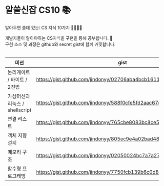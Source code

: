 # 알쓸신잡 CS10 📚
알아두면 쓸데 있는❕ CS 지식 10가지 ✋🏼🤚🏼  
  
개발자들이 알아야하는 CS지식을 구현을 통해 공부합니다. 🙂  
구현 소스 및 과정은 github와 secret gist에 함께 커밋합니다.  
<br>

|미션|gist|
|-|-|
|논리게이트 / 바이트 / 2진법|https://gist.github.com/jindonyy/02706aba4bcb1611f79414644b190c26|
|가상머신과 리눅스 / shellscript|https://gist.github.com/jindonyy/588f0cfe5fd2aac67c186a598e8ab513|
|연결 리스트|https://gist.github.com/jindonyy/765cbe8083bc8ce5c3c4bb65d47a352f|
|객체 지향 설계|https://gist.github.com/jindonyy/805ec9e4a02bad487d76a2f7efca9293|
|메모리 구조|https://gist.github.com/jindonyy/02050024bc7a7a27be1c19a5e9881b86|
|함수형 프로그래밍|https://gist.github.com/jindonyy/7750fcb139b6c0d8737c040a3f6c6251|